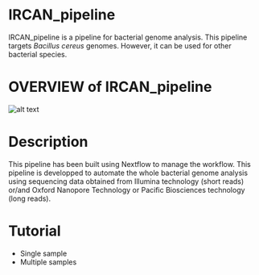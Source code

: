 # IRCAN_pipeline
IRCAN_pipeline is a pipeline for bacterial genome analysis. This pipeline targets _Bacillus cereus_ genomes. However, it can be used for other bacterial species. 

# OVERVIEW of IRCAN_pipeline
![alt text](https://github.com/eunbaeAN/IRCAN_pipeline/blob/main/overview.png?raw=true)

# Description 
This pipeline has been built using Nextflow to manage the workflow. 
This pipeline is developped to automate the whole bacterial genome analysis using sequencing data obtained from Illumina technology (short reads) or/and Oxford Nanopore Technology or Pacific Biosciences technology (long reads).

# Tutorial
* Single sample 
* Multiple samples
